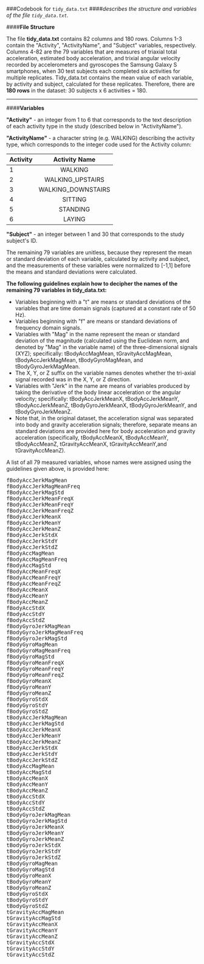 ###Codebook for `tidy_data.txt`
####*describes the structure and variables of the file `tidy_data.txt`.*

####**File Structure**

The file **tidy_data.txt** contains 82 columns and 180 rows. 
Columns 1-3 contain the "Activity", "ActivityName", and "Subject" variables, respectively.
Columns 4-82 are the 79 variables that are measures of triaxial total acceleration, estimated body acceleration, and trixial angular velocity recorded by accelerometers and gyroscopes the Samsung Galaxy S smartphones, when 30 test subjects each completed six activities for multiple replicates. Tidy_data.txt contains the mean value of each variable, by activity and subject, calculated for these replicates.
Therefore, there are **180 rows** in the dataset:  30 subjects x 6 activities = 180.


---
####**Variables**

**"Activity"** - an integer from 1 to 6 that corresponds to the text description of each activity type in the study (described below in "ActivityName").

**"ActivityName"** - a character string (e.g. WALKING) describing the activity type, which corresponds to the integer code used for the Activity column:

		
| Activity  |  Activity Name      |
|-----------|:-------------------:|
| 1         |  WALKING            |
| 2         |  WALKING_UPSTAIRS   |
| 3         |  WALKING_DOWNSTAIRS |
| 4         |  SITTING            |
| 5         |  STANDING           |
| 6         |  LAYING             |
    
**"Subject"** - an integer between 1 and 30 that corresponds to the study subject's ID.

The remaining 79 variables are unitless, because they represent the mean or standard deviation of each variable, calculated by activity and subject, and the measurements of these variables were normalized to [-1,1] before the means and standard deviations were calculated. 

**The following guidelines explain how to decipher the names of the remaining 79 variables in tidy_data.txt:**  

* Variables beginning with a "t" are means or standard deviations of the variables that are time domain signals (captured at a constant rate of 50 Hz). 
* Variables beginning with "f" are means or standard deviations of frequency domain signals.
* Variables with "Mag" in the name represent the mean or standard deviation of the magnitude (calculated using the Euclidean norm, and denoted by "Mag" in the variable name) of the three-dimensional signals (XYZ); specifically: tBodyAccMagMean, tGravityAccMagMean, tBodyAccJerkMagMean, tBodyGyroMagMean, and tBodyGyroJerkMagMean.
* The X, Y, or Z suffix on the variable names denotes whether the tri-axial signal recorded was in the X, Y, or Z direction.
* Variables with "Jerk" in the name are means of variables produced by taking the derivative of the body linear acceleration or the angular velocity; specifically: tBodyAccJerkMeanX, tBodyAccJerkMeanY, tBodyAccJerkMeanZ, tBodyGyroJerkMeanX, tBodyGyroJerkMeanY, and tBodyGyroJerkMeanZ.
* Note that, in the original dataset, the acceleration signal was separated into body and gravity acceleration signals; therefore, separate means an standard deviations are provided here for body acceleration and gravity acceleration (specifically, tBodyAccMeanX, tBodyAccMeanY, tBodyAccMeanZ, tGravityAccMeanX, tGravityAccMeanY,and tGravityAccMeanZ). 

A list of all 79 measured variables, whose names were assigned using the guidelines given above, is provided here:

<pre>
fBodyAccJerkMagMean
fBodyAccJerkMagMeanFreq
fBodyAccJerkMagStd
fBodyAccJerkMeanFreqX
fBodyAccJerkMeanFreqY
fBodyAccJerkMeanFreqZ
fBodyAccJerkMeanX
fBodyAccJerkMeanY
fBodyAccJerkMeanZ
fBodyAccJerkStdX
fBodyAccJerkStdY
fBodyAccJerkStdZ
fBodyAccMagMean
fBodyAccMagMeanFreq
fBodyAccMagStd
fBodyAccMeanFreqX
fBodyAccMeanFreqY
fBodyAccMeanFreqZ
fBodyAccMeanX
fBodyAccMeanY
fBodyAccMeanZ
fBodyAccStdX
fBodyAccStdY
fBodyAccStdZ
fBodyGyroJerkMagMean
fBodyGyroJerkMagMeanFreq
fBodyGyroJerkMagStd
fBodyGyroMagMean
fBodyGyroMagMeanFreq
fBodyGyroMagStd
fBodyGyroMeanFreqX
fBodyGyroMeanFreqY
fBodyGyroMeanFreqZ
fBodyGyroMeanX
fBodyGyroMeanY
fBodyGyroMeanZ
fBodyGyroStdX
fBodyGyroStdY
fBodyGyroStdZ
tBodyAccJerkMagMean
tBodyAccJerkMagStd
tBodyAccJerkMeanX
tBodyAccJerkMeanY
tBodyAccJerkMeanZ
tBodyAccJerkStdX
tBodyAccJerkStdY
tBodyAccJerkStdZ
tBodyAccMagMean
tBodyAccMagStd
tBodyAccMeanX
tBodyAccMeanY
tBodyAccMeanZ
tBodyAccStdX
tBodyAccStdY
tBodyAccStdZ
tBodyGyroJerkMagMean
tBodyGyroJerkMagStd
tBodyGyroJerkMeanX
tBodyGyroJerkMeanY
tBodyGyroJerkMeanZ
tBodyGyroJerkStdX
tBodyGyroJerkStdY
tBodyGyroJerkStdZ
tBodyGyroMagMean
tBodyGyroMagStd
tBodyGyroMeanX
tBodyGyroMeanY
tBodyGyroMeanZ
tBodyGyroStdX
tBodyGyroStdY
tBodyGyroStdZ
tGravityAccMagMean
tGravityAccMagStd
tGravityAccMeanX
tGravityAccMeanY
tGravityAccMeanZ
tGravityAccStdX
tGravityAccStdY
tGravityAccStdZ
</pre>
